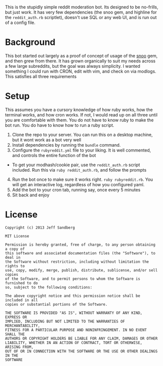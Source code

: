 This is the stupidly simple reddit moderation bot. Its designed to be no-frills, but just work. It has very few dependencies (the snoo gem, and highline for the `reddit_auth.rb` scriptlet), doesn't use SQL or any web UI, and is run out of a config file.

# Background
This bot started out largely as a proof of concept of usage of the [snoo](/paradox460/snoo) gem, and then grew from there. It has grown organically to suit my needs across a few large subreddits, but the goal was always simplicity. I wanted something I could run with CRON, edit with vim, and check on via modlogs. This satisfies all three requirements

# Setup
This assumes you have a cursory knowledge of how ruby works, how the terminal works, and how cron works. If not, I would read up on all three until you are comfortable with them. You do not have to know ruby to make the bot run. You do have to know how to run a ruby script.

1. Clone the repo to your server. You can run this on a desktop machine, but it wont work as a bot very well
2. Install dependencies by running the `bundle` command.
3. Configure the `rubyreddit.yml` file to your liking. It is well commented, and controls the entire function of the bot
  + To get your modhash/cookie pair, use the `reddit_auth.rb` script included. Run this via `ruby reddit_auth.rb`, and follow the prompts
4. Run the bot once to make sure it works right. `ruby rubyreddit.rb`. You will get an interactive log, regardless of how you configured yaml.
5. Add the bot to your cron tab, running say, once every 5 minutes
6. Sit back and enjoy

# License
```
Copyright (c) 2013 Jeff Sandberg

MIT License

Permission is hereby granted, free of charge, to any person obtaining a copy of
this software and associated documentation files (the "Software"), to deal in
the Software without restriction, including without limitation the rights to
use, copy, modify, merge, publish, distribute, sublicense, and/or sell copies
of the Software, and to permit persons to whom the Software is furnished to do
so, subject to the following conditions:

The above copyright notice and this permission notice shall be included in all
copies or substantial portions of the Software.

THE SOFTWARE IS PROVIDED "AS IS", WITHOUT WARRANTY OF ANY KIND, EXPRESS OR
IMPLIED, INCLUDING BUT NOT LIMITED TO THE WARRANTIES OF MERCHANTABILITY,
FITNESS FOR A PARTICULAR PURPOSE AND NONINFRINGEMENT. IN NO EVENT SHALL THE
AUTHORS OR COPYRIGHT HOLDERS BE LIABLE FOR ANY CLAIM, DAMAGES OR OTHER
LIABILITY, WHETHER IN AN ACTION OF CONTRACT, TORT OR OTHERWISE, ARISING FROM,
OUT OF OR IN CONNECTION WITH THE SOFTWARE OR THE USE OR OTHER DEALINGS IN THE
SOFTWARE
```
